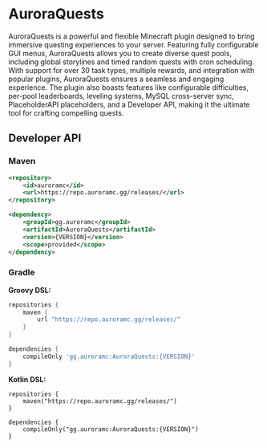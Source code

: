 # AuroraQuests

AuroraQuests is a powerful and flexible Minecraft plugin designed to bring immersive questing experiences to your server. 
Featuring fully configurable GUI menus, AuroraQuests allows you to create diverse quest pools, including global storylines 
and timed random quests with cron scheduling. With support for over 30 task types, multiple rewards, and integration with 
popular plugins, AuroraQuests ensures a seamless and engaging experience. The plugin also boasts features like 
configurable difficulties, per-pool leaderboards, leveling systems, MySQL cross-server sync, PlaceholderAPI placeholders, 
and a Developer API, making it the ultimate tool for crafting compelling quests.


## Developer API

### Maven

```xml
<repository>
    <id>auroramc</id>
    <url>https://repo.auroramc.gg/releases/</url>
</repository>
```

```xml
<dependency>
    <groupId>gg.auroramc</groupId>
    <artifactId>AuroraQuests</artifactId>
    <version>{VERSION}</version>
    <scope>provided</scope>
</dependency>
```
### Gradle

**Groovy DSL:**
```gradle
repositories {
    maven {
        url "https://repo.auroramc.gg/releases/"
    }
}

dependencies {
    compileOnly 'gg.auroramc:AuroraQuests:{VERSION}'
}
```

**Kotlin DSL:**
```Gradle Kotlin DSL
repositories { 
    maven("https://repo.auroramc.gg/releases/")
}

dependencies { 
    compileOnly("gg.auroramc:AuroraQuests:{VERSION}")
}
```